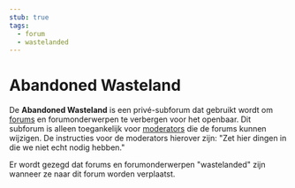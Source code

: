 ```yaml
---
stub: true
tags:
  - forum
  - wastelanded
---
```


# Abandoned Wasteland

De **Abandoned Wasteland** is een privé-subforum dat gebruikt wordt om [forums](/wiki/Community/Forum) en forumonderwerpen te verbergen voor het openbaar. Dit subforum is alleen toegankelijk voor [moderators](/wiki/People/The_Team/Global_Moderation_Team) die de forums kunnen wijzigen. De instructies voor de moderators hierover zijn: "Zet hier dingen in die we niet echt nodig hebben."

Er wordt gezegd dat forums en forumonderwerpen "wastelanded" zijn wanneer ze naar dit forum worden verplaatst. 

